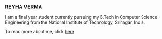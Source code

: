 ### **REYHA VERMA**

I am a final year student currently pursuing my B.Tech in Computer Science Engineering from the National Institute of Technology, Srinagar, India. 

To read more about me, click [here][link]

[link]: http://reyha.github.io/
